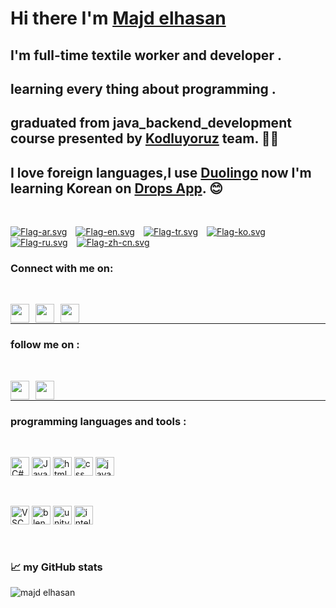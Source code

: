  # Hi there I'm [Majd elhasan](https://github.com/majd-elhasan)

 ## I'm full-time textile worker and developer .

 ##  learning every thing about programming .

 ## graduated from java_backend_development course presented by [Kodluyoruz](https://www.kodluyoruz.org/) team. 👨‍💻

 ## I love foreign languages,I use [Duolingo](https://play.google.com/store/apps/details?id=com.duolingo&hl=us&gl=US) now I'm learning Korean on [Drops App](https://play.google.com/store/apps/details?id=com.languagedrops.drops.international&hl=en_US&gl=DE). 😊

<br>
<p>

[<img style="margin-right: 10px"  src="https://static.wikia.nocookie.net/duolingo/images/9/9a/Flag-ar.svg/revision/latest/smart/width/40/height/30?cb=20190630002850" alt="Flag-ar.svg" >](https://www.duolingo.com/course/ar/en/)
[<img style="margin-right: 10px" src="https://static.wikia.nocookie.net/duolingo/images/3/39/Flag-en.svg/revision/latest/smart/width/40/height/30?cb=20160603164859" alt="Flag-en.svg">](https://www.duolingo.com/course/en/es/)
[<img style="margin-right: 10px" src="https://static.wikia.nocookie.net/duolingo/images/a/a1/Flag-tr.svg/revision/latest/smart/width/40/height/30?cb=20160603170330" alt="Flag-tr.svg">](https://www.duolingo.com/course/tr/en/)
[<img style="margin-right: 10px" src="https://static.wikia.nocookie.net/duolingo/images/a/ad/Flag-ko.svg/revision/latest/smart/width/40/height/30?cb=20160603165551" alt="Flag-ko.svg" >](https://www.duolingo.com/course/ko/en/)
[<img style="margin-right: 10px" src="https://static.wikia.nocookie.net/duolingo/images/5/52/Flag-ru.svg/revision/latest/smart/width/40/height/30?cb=20160603165913" alt="Flag-ru.svg">](https://www.duolingo.com/course/ru/en/)
[<img style="margin-right: 10px" src="https://static.wikia.nocookie.net/duolingo/images/d/de/Flag-zh-cn.svg/revision/latest/smart/width/40/height/30?cb=20160603164511" alt="Flag-zh-cn.svg" >](https://www.duolingo.com/course/ch/en/)
</p>


 ### Connect with me on: 
 <br>
 
[<img align="left" style="margin-right: 10px" width="30px" src="https://cdn.jsdelivr.net/npm/simple-icons@v3/icons/linkedin.svg">](https://www.linkedin.com/in/mecid-el-hasan/)
[<img align="left" style="margin-right: 10px" width="30px" src="https://cdn.jsdelivr.net/npm/simple-icons@3.13.0/icons/instagram.svg">](https://www.instagram.com/mecid_hasan_aga/?hl=en)
[<img align="left" style="margin-right: 10px" width="30px" src="https://cdn.jsdelivr.net/npm/simple-icons@3.13.0/icons/whatsapp.svg">]( https://wa.me/00905355517164)

<br>
<hr>

 ### follow me on : 
 <br>

 [<img align="left" style="margin-right: 10px" width="30px" src="https://cdn.jsdelivr.net/npm/simple-icons@3.13.0/icons/github.svg">](https://github.com/majd-elhasan)
 [<img align="left" style="margin-right: 10px" width="30px" src="https://cdn.jsdelivr.net/npm/simple-icons@3.13.0/icons/hackerrank.svg">](https://www.hackerrank.com/halabylilabad2)

<br>
<hr>

### programming languages and tools  :
<br>
<p>
<img width=30 src="https://cdn.jsdelivr.net/gh/devicons/devicon/icons/csharp/csharp-original.svg" alt="C#"/>
<img width=30 src="https://cdn.jsdelivr.net/gh/devicons/devicon/icons/java/java-original.svg" alt="Java"/>
<img width=30 src="https://cdn.jsdelivr.net/gh/devicons/devicon/icons/html5/html5-plain-wordmark.svg" alt="html"/>
<img width=30 src="https://cdn.jsdelivr.net/gh/devicons/devicon/icons/css3/css3-plain-wordmark.svg" alt="css"/>
<img width=30 src="https://cdn.jsdelivr.net/gh/devicons/devicon/icons/javascript/javascript-original.svg"  alt="javaScript"/>
</p>
<br>
<p>
<img width=30 src="https://cdn.jsdelivr.net/gh/devicons/devicon/icons/vscode/vscode-original-wordmark.svg" alt="VSCode"/>
<img width=30 src="https://cdn.jsdelivr.net/gh/devicons/devicon/icons/blender/blender-original.svg"  alt="blender"/>
<img width=30 src="https://cdn.jsdelivr.net/gh/devicons/devicon/icons/unity/unity-original.svg" alt="unity"/>
<img width=30 src="https://cdn.jsdelivr.net/gh/devicons/devicon/icons/intellij/intellij-original.svg" alt="intelliJ IDEA"/>
</p>
<br>

### 📈 my GitHub stats

<p > <img src="https://github-readme-stats.vercel.app/api?username=majd-elhasan&show_icons=true&theme=gotham" alt="majd elhasan" ></p>

